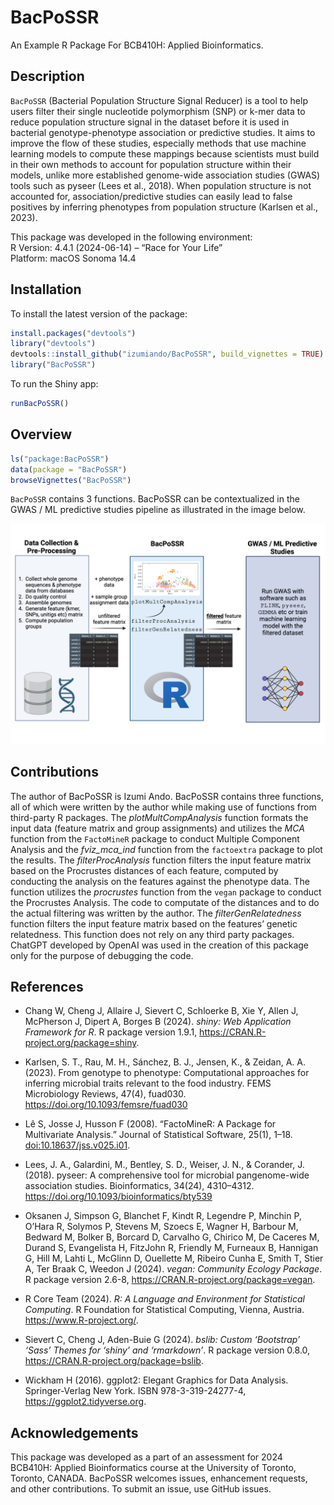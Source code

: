 
<!-- README.md is generated from README.Rmd. -->

# BacPoSSR

An Example R Package For BCB410H: Applied Bioinformatics.

## Description

`BacPoSSR` (Bacterial Population Structure Signal Reducer) is a tool to
help users filter their single nucleotide polymorphism (SNP) or k-mer
data to reduce population structure signal in the dataset before it is
used in bacterial genotype-phenotype association or predictive studies.
It aims to improve the flow of these studies, especially methods that
use machine learning models to compute these mappings because scientists
must build in their own methods to account for population structure
within their models, unlike more established genome-wide association
studies (GWAS) tools such as pyseer (Lees et al., 2018). When population
structure is not accounted for, association/predictive studies can
easily lead to false positives by inferring phenotypes from population
structure (Karlsen et al., 2023).

This package was developed in the following environment: <br> R Version:
4.4.1 (2024-06-14) – “Race for Your Life” <br> Platform: macOS Sonoma
14.4

## Installation

To install the latest version of the package:

``` r
install.packages("devtools")
library("devtools")
devtools::install_github("izumiando/BacPoSSR", build_vignettes = TRUE)
library("BacPoSSR")
```

To run the Shiny app:

``` r
runBacPoSSR()
```

## Overview

``` r
ls("package:BacPoSSR")
data(package = "BacPoSSR") 
browseVignettes("BacPoSSR")
```

`BacPoSSR` contains 3 functions. BacPoSSR can be contextualized in the
GWAS / ML predictive studies pipeline as illustrated in the image below.

![](./inst/extdata/BacPoSSR_pipeline.png)

## Contributions

The author of BacPoSSR is Izumi Ando. BacPoSSR contains three functions,
all of which were written by the author while making use of functions
from third-party R packages. The *plotMultCompAnalysis* function formats
the input data (feature matrix and group assignments) and utilizes the
*MCA* function from the `FactoMineR` package to conduct Multiple
Component Analysis and the *fviz_mca_ind* function from the `factoextra`
package to plot the results. The *filterProcAnalysis* function filters
the input feature matrix based on the Procrustes distances of each
feature, computed by conducting the analysis on the features against the
phenotype data. The function utilizes the *procrustes* function from the
`vegan` package to conduct the Procrustes Analysis. The code to
computate of the distances and to do the actual filtering was written by
the author. The *filterGenRelatedness* function filters the input
feature matrix based on the features’ genetic relatedness. This function
does not rely on any third party packages. ChatGPT developed by OpenAI
was used in the creation of this package only for the purpose of
debugging the code.

## References

- Chang W, Cheng J, Allaire J, Sievert C, Schloerke B, Xie Y, Allen J,
  McPherson J, Dipert A, Borges B (2024). *shiny: Web Application
  Framework for R*. R package version 1.9.1,
  <https://CRAN.R-project.org/package=shiny>.

- Karlsen, S. T., Rau, M. H., Sánchez, B. J., Jensen, K., &
  Zeidan, A. A. (2023). From genotype to phenotype: Computational
  approaches for inferring microbial traits relevant to the food
  industry. FEMS Microbiology Reviews, 47(4), fuad030.
  <https://doi.org/10.1093/femsre/fuad030>

- Lê S, Josse J, Husson F (2008). “FactoMineR: A Package for
  Multivariate Analysis.” Journal of Statistical Software, 25(1), 1–18.
  <doi:10.18637/jss.v025.i01>.

- Lees, J. A., Galardini, M., Bentley, S. D., Weiser, J. N., &
  Corander, J. (2018). pyseer: A comprehensive tool for microbial
  pangenome-wide association studies. Bioinformatics, 34(24), 4310–4312.
  <https://doi.org/10.1093/bioinformatics/bty539>

- Oksanen J, Simpson G, Blanchet F, Kindt R, Legendre P, Minchin P,
  O’Hara R, Solymos P, Stevens M, Szoecs E, Wagner H, Barbour M, Bedward
  M, Bolker B, Borcard D, Carvalho G, Chirico M, De Caceres M, Durand S,
  Evangelista H, FitzJohn R, Friendly M, Furneaux B, Hannigan G, Hill M,
  Lahti L, McGlinn D, Ouellette M, Ribeiro Cunha E, Smith T, Stier A,
  Ter Braak C, Weedon J (2024). *vegan: Community Ecology Package*. R
  package version 2.6-8, <https://CRAN.R-project.org/package=vegan>.

- R Core Team (2024). *R: A Language and Environment for Statistical
  Computing*. R Foundation for Statistical Computing, Vienna, Austria.
  <https://www.R-project.org/>.

- Sievert C, Cheng J, Aden-Buie G (2024). *bslib: Custom ‘Bootstrap’
  ‘Sass’ Themes for ‘shiny’ and ‘rmarkdown’*. R package version 0.8.0,
  <https://CRAN.R-project.org/package=bslib>.

- Wickham H (2016). ggplot2: Elegant Graphics for Data Analysis.
  Springer-Verlag New York. ISBN 978-3-319-24277-4,
  <https://ggplot2.tidyverse.org>.

## Acknowledgements

This package was developed as a part of an assessment for 2024 BCB410H:
Applied Bioinformatics course at the University of Toronto, Toronto,
CANADA. BacPoSSR welcomes issues, enhancement requests, and other
contributions. To submit an issue, use GitHub issues.

